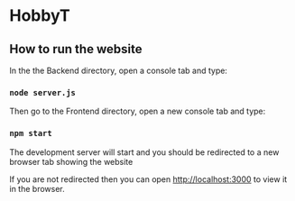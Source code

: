 # HobbyT

## How to run the website 

In the the Backend directory, open a console tab and type:

### `node server.js`

Then go to the Frontend directory, open a new console tab and type:

### `npm start`

The development server will start and you should be redirected to a new browser tab showing the website

If you are not redirected then you can open [http://localhost:3000](http://localhost:3000) to view it in the browser.
